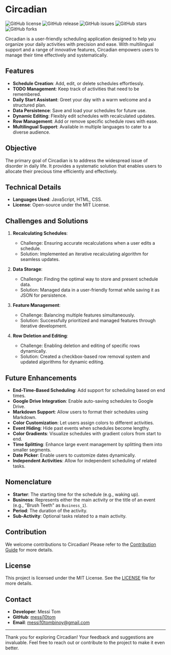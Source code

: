 # Circadian

![GitHub license](https://img.shields.io/badge/License-MIT-blue.svg) ![GitHub release](https://img.shields.io/github/v/release/messi10tom/circadian) ![GitHub issues](https://img.shields.io/github/issues/messi10tom/circadian) ![GitHub stars](https://img.shields.io/github/stars/messi10tom/circadian?style=social) ![GitHub forks](https://img.shields.io/github/forks/messi10tom/circadian?style=social)

Circadian is a user-friendly scheduling application designed to help you organize your daily activities with precision and ease. With multilingual support and a range of innovative features, Circadian empowers users to manage their time effectively and systematically.

## Features

- **Schedule Creation**: Add, edit, or delete schedules effortlessly.
- **TODO Management**: Keep track of activities that need to be remembered.
- **Daily Start Assistant**: Greet your day with a warm welcome and a structured plan.
- **Data Persistence**: Save and load your schedules for future use.
- **Dynamic Editing**: Flexibly edit schedules with recalculated updates.
- **Row Management**: Add or remove specific schedule rows with ease.
- **Multilingual Support**: Available in multiple languages to cater to a diverse audience.

<!-- will be provided
## Live Demo

Explore Circadian Live at [Circadian Live Demo](https://messi10tom.github.io/circadian/). -->

## Objective

The primary goal of Circadian is to address the widespread issue of disorder in daily life. It provides a systematic solution that enables users to allocate their precious time efficiently and effectively.

## Technical Details

- **Languages Used**: JavaScript, HTML, CSS.
- **License**: Open-source under the MIT License.

## Challenges and Solutions

1. **Recalculating Schedules**:

   - Challenge: Ensuring accurate recalculations when a user edits a schedule.
   - Solution: Implemented an iterative recalculating algorithm for seamless updates.

2. **Data Storage**:

   - Challenge: Finding the optimal way to store and present schedule data.
   - Solution: Managed data in a user-friendly format while saving it as JSON for persistence.

3. **Feature Management**:

   - Challenge: Balancing multiple features simultaneously.
   - Solution: Successfully prioritized and managed features through iterative development.

4. **Row Deletion and Editing**:

   - Challenge: Enabling deletion and editing of specific rows dynamically.
   - Solution: Created a checkbox-based row removal system and updated algorithms for dynamic editing.

## Future Enhancements

- **End-Time-Based Scheduling**: Add support for scheduling based on end times.
- **Google Drive Integration**: Enable auto-saving schedules to Google Drive.
- **Markdown Support**: Allow users to format their schedules using Markdown.
- **Color Customization**: Let users assign colors to different activities.
- **Event Hiding**: Hide past events when schedules become lengthy.
- **Color Gradients**: Visualize schedules with gradient colors from start to end.
- **Time Splitting**: Enhance large event management by splitting them into smaller segments.
- **Date Picker**: Enable users to customize dates dynamically.
- **Independent Activities**: Allow for independent scheduling of related tasks.

## Nomenclature

- **Starter**: The starting time for the schedule (e.g., waking up).
- **Business**: Represents either the main activity or the title of an event (e.g., "Brush Teeth" as `Business_1`).
- **Period**: The duration of the activity.
- **Sub-Activity**: Optional tasks related to a main activity.

## Contribution

We welcome contributions to Circadian! Please refer to the [Contribution Guide](CONTRIBUTING.md) for more details.

## License

This project is licensed under the MIT License. See the [LICENSE](LICENSE) file for more details.

<!-- will be provided
## Screenshots and Demo Video

![Circadian Screenshot](https://via.placeholder.com/600x400?text=Screenshot)  
[Watch the Demo Video](https://example.com/demo-video) -->

## Contact

- **Developer**: Messi Tom
- **GitHub**: [messi10tom](https://github.com/messi10tom)
- **Email**: [messi10tombinoy@gmail.com](mailto:messi10tombinoy@gmail.com)

---

Thank you for exploring Circadian! Your feedback and suggestions are invaluable. Feel free to reach out or contribute to the project to make it even better.
